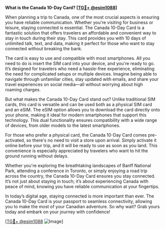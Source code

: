 **What is the Canada 10-Day Card? [[TG💪+ @esim1088](https://t.me/s/esim1088)]**

When planning a trip to Canada, one of the most crucial aspects is ensuring you have reliable communication. Whether you're visiting for business or leisure, staying connected is essential. The Canada 10-Day Card is a fantastic solution that offers travelers an affordable and convenient way to stay in touch during their stay. This card provides you with 10 days of unlimited talk, text, and data, making it perfect for those who want to stay connected without breaking the bank.

The card is easy to use and compatible with most smartphones. All you need to do is insert the SIM card into your device, and you're ready to go. It’s designed for travelers who need a hassle-free experience, eliminating the need for complicated setups or multiple devices. Imagine being able to navigate through unfamiliar cities, stay updated with emails, and share your travel experiences on social media—all without worrying about high roaming charges.

But what makes the Canada 10-Day Card stand out? Unlike traditional SIM cards, this card is versatile and can be used both as a physical SIM card and an eSIM. The eSIM option allows you to download the card directly onto your phone, making it ideal for modern smartphones that support this technology. This dual functionality ensures compatibility with a wide range of devices, from older models to the latest smartphones.

For those who prefer a physical card, the Canada 10-Day Card comes pre-activated, so there's no need to visit a store upon arrival. Simply activate it online before your trip, and it will be ready to use as soon as you land. This convenience is especially appreciated by travelers who want to hit the ground running without delays.

Whether you're exploring the breathtaking landscapes of Banff National Park, attending a conference in Toronto, or simply enjoying a road trip across the country, the Canada 10-Day Card ensures you stay connected. It’s not just about staying in touch; it’s about experiencing Canada with peace of mind, knowing you have reliable communication at your fingertips.

In today’s digital age, staying connected is more important than ever. The Canada 10-Day Card is your passport to seamless connectivity, allowing you to make the most of your Canadian adventure. So why wait? Grab yours today and embark on your journey with confidence!

[[TG💪+ @esim1088](https://t.me/s/esim1088) ![Image](https://i.postimg.cc/Y0z9fWf4/image.png)]
